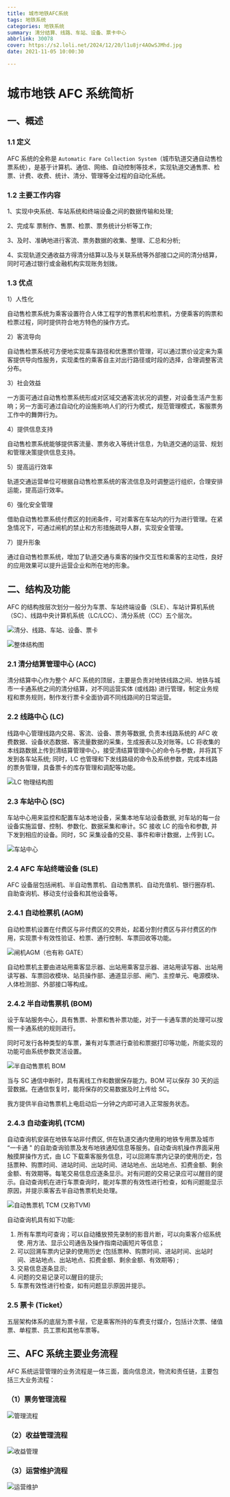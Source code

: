 ```yaml
---
title: 城市地铁AFC系统
tags: 地铁系统
categories: 地铁系统
summary: 清分结算、线路、车站、设备、票卡中心
abbrlink: 30078
cover: https://s2.loli.net/2024/12/20/l1u8jr4AOwSJMhd.jpg
date: 2021-11-05 10:00:30

---
```

# **城市地铁 AFC 系统简析**

## **一、概述**

### **1.1 定义**

AFC 系统的全称是 `Automatic Fare Collection System`（城市轨道交通自动售检票系统），是基于计算机、通信、网络、自动控制等技术，实现轨道交通售票、检票、计费、收费、统计、清分、管理等全过程的自动化系统。

### **1.2 主要工作内容**

1、实现中央系统、车站系统和终端设备之间的数据传输和处理;

2、完成车 票制作、售票、检票、票务统计分析等工作;

3、及时、准确地进行客流、票务数据的收集、整理、汇总和分析;

4、实现轨道交通收益方得清分结算以及与关联系统等外部接口之间的清分结算，同时可通过银行或金融机构实现账务划拨。

### **1.3 优点**

1）人性化

自动售检票系统为乘客设置符合人体工程学的售票机和检票机，方便乘客的购票和检票过程，同时提供符合地方特色的操作方式。

2）客流导向

自动售检票系统可方便地实现乘车路径和优惠票价管理，可以通过票价设定来为乘客提供导向性服务，实现柔性的乘客自主对出行路径或时段的选择，合理调整客流分布。

3）社会效益

一方面可通过自动售检票系统形成对区域交通客流状况的调整，对设备生活产生影响；另一方面可通过自动化的设施影响人们的行为模式，规范管理模式，客服票务工作中的舞弊行为。

4）提供信息支持

自动售检票系统能够提供客流量、票务收入等统计信息，为轨道交通的运营、规划和管理决策提供信息支持。

5）提高运行效率

轨道交通运营单位可根据自动售检票系统的客流信息及时调整运行组织，合理安排运能，提高运行效率。

6）强化安全管理

借助自动售检票系统付费区的封闭条件，可对乘客在车站内的行为进行管理。在紧急情况下，可通过闸机的禁止和方形措施疏导人群，实现安全管理。

7）提升形象

通过自动售检票系统，增加了轨道交通与乘客的操作交互性和乘客的主动性，良好的应用效果可以提升运营企业和所在地的形象。

## **二、结构及功能**

AFC 的结构按层次划分一般分为车票、车站终端设备（SLE）、车站计算机系统（SC）、线路中央计算机系统（LC/LCC）、清分系统（CC）五个层次。

![清分、线路、车站、设备、票卡](https://s2.loli.net/2024/12/20/uPUb5AzcRrkJVIK.jpg)

![整体结构图](https://s2.loli.net/2024/12/20/uaciEpHKy71zCvo.jpg)

### **2.1 清分结算管理中心 (ACC)**

清分结算中心作为整个 AFC 系统的顶层，主要是负责对地铁线路之间、地铁与城市一卡通系统之间的清分结算，对不同运营实体 (或线路) 进行管理，制定业务规程和票务规则，制作发行票卡全面协调不同线路间的日常运营。

### **2.2 线路中心 (LC)**

线路中心管理线路内交易、客流、设备、票务等数据, 负责本线路系统的 AFC 收费数据、设备状态数据、客流量数据的采集，生成报表以及对账等。LC 将收集的本线路数据上传到清结算管理中心，接受清结算管理中心的命令与参数，并将其下发到各车站系统; 同时，LC 也管理和下发线路级的命令及系统参数，完成本线路的票务管理，具备票卡的库存管理和调配等功能。

![LC 物理结构图](https://s2.loli.net/2024/12/20/eAZI2KjF8nPr9uX.jpg)

### **2.3 车站中心 (SC)**

车站中心用来监控和配置车站本地设备，采集本地车站设备数据, 对车站的每一台设备实施监督、控制、参数化、数据采集和审计。SC 接收 LC 的指令和参数, 并下发到相应的设备。同时，SC 采集设备的交易、事件和审计数据，上传到 LC。

![车站中心](https://s2.loli.net/2024/12/20/yGOxvIPpZaQroNf.jpg)

### **2.4 AFC 车站终端设备 (SLE)**

AFC 设备层包括闸机、半自动售票机、自动售票机、自动充值机、银行圈存机、自助查询机、移动支付设备和其他设备等。

### **2.4.1 自动检票机 (AGM)**

自动检票机设置在付费区与非付费区的交界处，起着分割付费区与非付费区的作用，实现票卡有效性验证、检票、通行控制、车票回收等功能。

![闸机AGM（也有称 GATE）](https://s2.loli.net/2024/12/20/ZrGCOTpvwDV9Ys3.jpg)

自动检票机主要由进站用乘客显示器、出站用乘客显示器、进站用读写器、出站用读写器、车票回收模块、站员操作部、通道显示部、闸门、主控单元、电源模块、人体检测部、外部接口等构成。

### **2.4.2 半自动售票机 (BOM)**

设于车站服务中心，具有售票、补票和售补票功能，对于一卡通车票的处理可以按照一卡通系统的规则进行。

同时可发行各种类型的车票，兼有对车票进行查验和票据打印等功能，所能实现的功能可由系统参数灵活设置。

![半自动售票机 BOM](https://s2.loli.net/2024/12/20/kxGnaP92EIjHbBN.jpg)

当与 SC 通信中断时，具有离线工作和数据保存能力。BOM 可以保存 30 天的运营数据。在通信恢复时，能将保存的交易数据及时上传给 SC。

我方提供半自动售票机上电启动后一分钟之内即可进入正常服务状态。

### **2.4.3 自动查询机 (TCM)**

自动查询机安装在地铁车站非付费区, 供在轨道交通内使用的地铁专用票及城市 “一卡通 " 的自助查询验票及发布地铁通知信息等服务。自动查询机操作界面采用触摸屏操作方式，由 LC 下载乘客服务信息，可以回溯车票内记录的使用历史，包括票种、购票时间、进站时间、出站时间、进站地点、出站地点、扣费金额、剩余金额、有效期等。每笔交易信息应逐条显示。对有问题的交易记录应可以醒目的提示。自动查询机在进行车票查询时，能对车票的有效性进行检查，如有问题能显示原因，并提示乘客去半自动售票机处处理。

![自动售票机 TCM (又称TVM)](https://s2.loli.net/2024/12/20/KT87wpZHt2QURFz.jpg)

自动查询机具有如下功能:

1. 所有车票均可查询；可以自动播放预先录制的影音片断，可以向乘客介绍系统使. 用方法、显示公司通告及操作指南动画短片等信息；
2. 可以回溯车票内记录的使用历史 (包括票种、购票时间、进站时间、出站时间、进站地点、出站地点、扣费金额、剩余金额、有效期等) ;
3. 交易信息逐条显示;
4. 问题的交易记录可以醒目的提示;
5. 车票有效性进行检查，如有问题显示原因并提示。

### **2.5 票卡 (Ticket）**

五层架构体系的底层为票卡层，它是乘客所持的车费支付媒介，包括计次票、储值票、单程票、员工票和其他车票等。

## **三、AFC 系统主要业务流程**

AFC 系统运营管理的业务流程是一体三面，面向信息流，物流和责任链，主要包括三大业务流程：

### （1）票务管理流程

![管理流程](https://s2.loli.net/2024/12/20/L8ezRji1sp2ToYD.jpg)

### （2）收益管理流程

![收益管理](https://s2.loli.net/2024/12/20/3ndgfcEh9bsSZHj.jpg)

### （3）运营维护流程

![运营维护](https://s2.loli.net/2024/12/20/5ea3zI61jmgrGfW.jpg)
